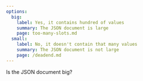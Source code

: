 ```yaml
---
options:
  big:
    label: Yes, it contains hundred of values
    summary: The JSON document is large
    page: too-many-slots.md
  small:
    label: No, it doesn't contain that many values
    summary: The JSON document is not large
    page: /deadend.md
---
```


Is the JSON document big?
